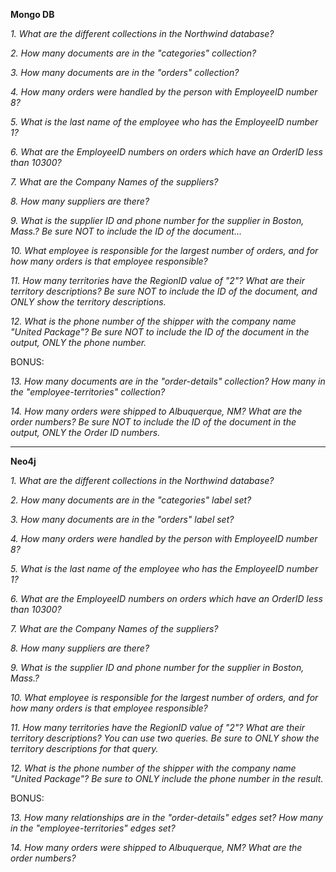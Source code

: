 **Mongo DB**

*1. What are the different collections in the Northwind database?*

*2. How many documents are in the "categories" collection?*

*3. How many documents are in the "orders" collection?*

*4. How many orders were handled by the person with EmployeeID number 8?*

*5. What is the last name of the employee who has the EmployeeID number 1?*

*6. What are the EmployeeID numbers on orders which have an OrderID less than 10300?*

*7. What are the Company Names of the suppliers?*

*8. How many suppliers are there?*

*9. What is the supplier ID and phone number for the supplier in Boston, Mass.? Be sure NOT to include the ID of the document...*

*10. What employee is responsible for the largest number of orders, and for how many orders is that employee responsible?*

*11. How many territories have the RegionID value of "2"?  What are their territory descriptions? Be sure NOT to include the ID of the document, and ONLY show the territory descriptions.*

*12. What is the phone number of the shipper with the company name "United Package"? Be sure NOT to include the ID of the document in the output, ONLY the phone number.*


BONUS:

*13. How many documents are in the "order-details" collection?  How many in the "employee-territories" collection?*

*14. How many orders were shipped to Albuquerque, NM?  What are the order numbers? Be sure NOT to include the ID of the document in the output, ONLY the Order ID numbers.*

------------
       
**Neo4j**

*1. What are the different collections in the Northwind database?*

*2. How many documents are in the "categories" label set?*

*3. How many documents are in the "orders" label set?*

*4. How many orders were handled by the person with EmployeeID number 8?*

*5. What is the last name of the employee who has the EmployeeID number 1?*

*6. What are the EmployeeID numbers on orders which have an OrderID less than 10300?*

*7. What are the Company Names of the suppliers?*

*8. How many suppliers are there?*

*9. What is the supplier ID and phone number for the supplier in Boston, Mass.?*

*10. What employee is responsible for the largest number of orders, and for how many orders is that employee responsible?*

*11. How many territories have the RegionID value of "2"?  What are their territory descriptions? You can use two queries.  Be sure to ONLY show the territory descriptions for that query.*

*12. What is the phone number of the shipper with the company name "United Package"? Be sure to ONLY include the phone number in the result.*


BONUS:

*13. How many relationships are in the "order-details" edges set?  How many in the "employee-territories" edges set?*

*14. How many orders were shipped to Albuquerque, NM?  What are the order numbers?*
            
